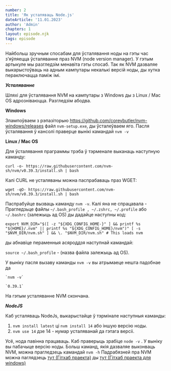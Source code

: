 ```yaml
---
number: 2
title: 'Як усталяваць Node.js'
dateArticle: '11.01.2023'
author: 'Admin'
chapters: 1
layout: episode.njk
tags: episode
---
```


Найбольш зручным спосабам для ўсталявання ноды на гэты час з'яўляецца ўсталяванне праз NVM (node version manager). У гэтым артыкуле мы разгледзім менавіта гэты спосаб. Так як NVM дазваляе выкарыстоўваць на адным кампутары некалькі версій ноды, ды хутка пераключацца паміж імі.

**_Усталяванне_**

Шляхі для ўсталявання NVM на кампутары з Windows ды з Linux / Mac OS адрозніваюцца.
Разгледзім абодва.

**Windows**

Зпампоўваем з рэпазіторыю https://github.com/coreybutler/nvm-windows/releases файл `nvm-setup.exe`, ды ўсталеўваем яго.
Пасля ўсталявання ў кансолі праверце вынікі камандай `nvm -v`

**Linux / Mac OS**

Для ўсталявання праграммы трэба ў тэрменале выканаць наступную каманду:

`curl -o- https://raw.githubusercontent.com/nvm-sh/nvm/v0.39.3/install.sh | bash`

Калі CURL не усталяваны можна паспрабаваць праз WGET:

`wget -qO- https://raw.githubusercontent.com/nvm-sh/nvm/v0.39.3/install.sh | bash`

Паспрабуйце вызваць каманду `nvm -v`. Калі яна не спрацавала - Прагледзьце файлы `~/.bash_profile , ~/.zshrc, ~/.profile` або `~/.bashrc` (залежыць ад OS) ды дадайце наступны код:

`export NVM_DIR="$([ -z "${XDG_CONFIG_HOME-}" ] && printf %s "${HOME}/.nvm" || printf %s
"${XDG_CONFIG_HOME}/nvm")" [ -s "$NVM_DIR/nvm.sh" ] && \. "$NVM_DIR/nvm.sh" # This loads nvm`

ды абнавіце пераменныя асяроддзя наступнай камандай:

`source ~/.bash_profile` - (назва файла залежыць ад OS).

У выніку пасля вызаву каманды `nvm -v` вы атрымаеце нешта падобнае да

    `nvm -v`

    `0.39.1`

На гэтым усталяванне NVM скончана.

**_NodeJS_**

Каб усталяваць NodeJs, выкарыстайце ў тэрмінале наступныя каманды:

1.  `nvm install latest` ці `nvm install 14` або іншую версію ноды.
2.  `nvm use 14` дзе 14 - нумар усталяванай да гэтага версіі.

Усё, нода павінна працаваць. Каб праверыць зрабіце `node -v` . У выніку вы пабачыце версію ноды.
Больш каманд, якія дазваляе выконваць NVM, можна прагледзець камандай `nvm -h`
Падрабязней пра NVM можна паглядзець [тут (Гітхаб праекта)](https://github.com/nvm-sh/nvm) ды [тут (Гітхаб праекта для windows)](https://github.com/coreybutler/nvm-windows)
